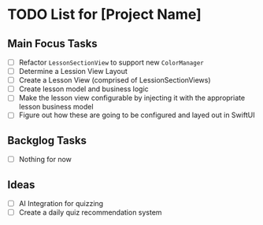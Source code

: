 # TODO List for [Project Name]

## Main Focus Tasks
- [ ] Refactor `LessonSectionView` to support new `ColorManager`
- [ ] Determine a Lession View Layout
- [ ] Create a Lesson View (comprised of LessionSectionViews)
- [ ] Create lesson model and business logic
- [ ] Make the lesson view configurable by injecting it with the appropriate lesson business model
- [ ] Figure out how these are going to be configured and layed out in SwiftUI

## Backglog Tasks
- [ ] Nothing for now

## Ideas 
- [ ] AI Integration for quizzing
- [ ] Create a daily quiz recommendation system

